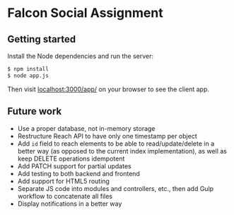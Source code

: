 # Falcon Social Assignment

## Getting started

Install the Node dependencies and run the server:

```bash
$ npm install
$ node app.js
```

Then visit [localhost:3000/app/](http://localhost:3000/app/) on your browser to see the client app.

## Future work

+ Use a proper database, not in-memory storage
+ Restructure Reach API to have only one timestamp per object
+ Add `id` field to reach elements to be able to read/update/delete in a better way (as opposed to the current
  index implementation), as well as keep DELETE operations idempotent
+ Add PATCH support for partial updates
+ Add testing to both backend and frontend
+ Add support for HTML5 routing
+ Separate JS code into modules and controllers, etc., then add Gulp workflow to concatenate all files
+ Display notifications in a better way
